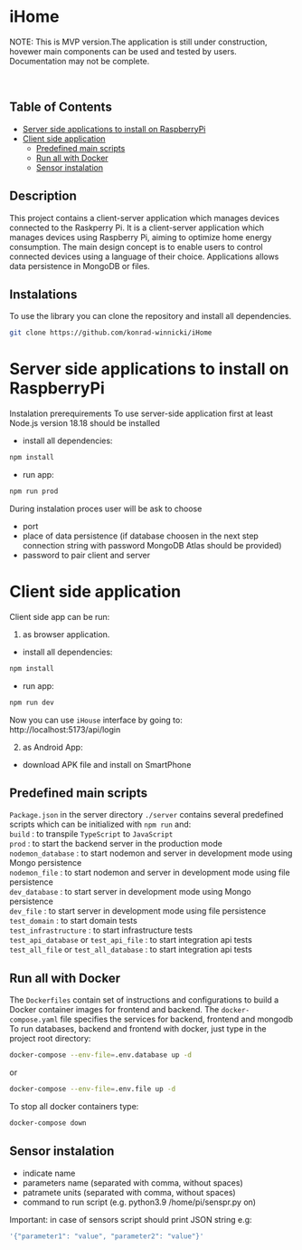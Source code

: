 <!-- omit in toc -->
# iHome

NOTE:
This is MVP version.The application is still under construction, hovewer main components can be used and tested by users. Documentation may not be complete. 

<br>

<!-- omit in toc -->
## Table of Contents
- [Server side applications to install on RaspberryPi](#server-side-applications-to-install-on-raspberrypi)
- [Client side application](#client-side-application)
  - [Predefined main scripts](#predefined-main-scripts)
  - [Run all with Docker](#run-all-with-docker)
  - [Sensor instalation](#sensor-instalation)

## Description
This project contains a client-server application which manages devices connected to the Raskperry Pi.
It is a client-server application which manages devices using Raspberry Pi, aiming to optimize home energy consumption. The main design concept is to enable users to control connected devices using a language of their choice.
Applications allows data persistence in MongoDB or files.
<br>

## Instalations 

To use the library you can clone the repository and install all dependencies.

```bash
git clone https://github.com/konrad-winnicki/iHome
```


# Server side applications to install on RaspberryPi
Instalation prerequirements
To use server-side application first at least Node.js version 18.18 should be installed

- install all dependencies:
```bash
npm install
```
- run app:
  
```bash
npm run prod
```

During instalation proces user will be ask to choose
- port
- place of data persistence (if database choosen in the next step connection string with password MongoDB Atlas should be provided)
- password to pair client and server


# Client side application
Client side app can be run:
1. as browser application. 
- install all dependencies:
```bash
npm install
```
- run app:
  
```bash
npm run dev
```
Now you can use `iHouse` interface by going to:
http://localhost:5173/api/login

2. as Android App:
- download APK file and install on SmartPhone

## Predefined main scripts

`Package.json` in the server directory `./server` contains several predefined scripts which can be initialized with `npm run` and:</br>
```build``` : to transpile `TypeScript` to `JavaScript` </br>
```prod``` : to start the backend server in the production mode </br>
```nodemon_database``` : to start nodemon and server in development mode using Mongo persistence</br>
```nodemon_file``` : to start nodemon and server in development mode using file persistence </br>
```dev_database``` : to start server in development mode using Mongo persistence</br>
```dev_file``` : to start server in development mode using file persistence </br>
```test_domain``` : to start domain tests</br>
```test_infrastructure``` : to start infrastructure tests</br>
```test_api_database``` or ```test_api_file``` : to start integration api tests</br>
```test_all_file``` or ```test_all_database``` : to start integration api tests</br>


## Run all with Docker
The `Dockerfiles` contain set of instructions and configurations to build a Docker container images for frontend and backend.
The `docker-compose.yaml` file specifies the services for backend, frontend and mongodb
To run databases, backend and frontend with docker, just type in the project root directory:

```bash
docker-compose --env-file=.env.database up -d
```
or
```bash
docker-compose --env-file=.env.file up -d
```

To stop all docker containers type:
```bash
docker-compose down 
```

## Sensor instalation
- indicate name
- parameters name (separated with comma, without spaces)
- patramete units (separated with comma, without spaces)
- command to run script (e.g. python3.9 /home/pi/senspr.py on)

Important: in case of sensors script should print JSON string e.g: 
```bash
'{"parameter1": "value", "parameter2": "value"}'
```













